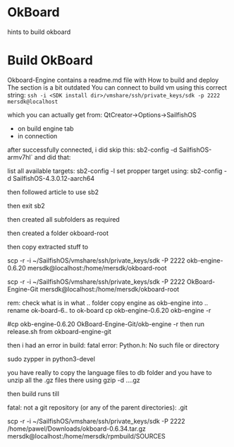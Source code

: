 # OkBoard
hints to build okboard

# Build OkBoard
Okboard-Engine contains a readme.md file with How to build and deploy
The section is a bit outdated
You can connect to build vm using this correct string:
`ssh -i <SDK install dir>/vmshare/ssh/private_keys/sdk -p 2222 mersdk@localhost`

which you can actually get from:
QtCreator->Options->SailfishOS
- on build engine tab
- in connection

after successfully connected, i did skip this: sb2-config -d SailfishOS-armv7hl`
and did that:

list all available targets:
sb2-config -l
set propper target using:
sb2-config -d SailfishOS-4.3.0.12-aarch64

then followed article to use sb2

then exit sb2

then created all subfolders as required

then created a folder okboard-root

then copy extracted stuff to 

scp -r -i ~/SailfishOS/vmshare/ssh/private_keys/sdk -P 2222  okb-engine-0.6.20 mersdk@localhost:/home/mersdk/okboard-root

scp -r -i ~/SailfishOS/vmshare/ssh/private_keys/sdk -P 2222  OkBoard-Engine-Git mersdk@localhost:/home/mersdk/okboard-root

rem: check what is in what .. folder
copy engine as okb-engine into ..
rename ok-board-6.. to ok-board
cp okb-engine-0.6.20 okb-engine -r

#cp okb-engine-0.6.20 OkBoard-Engine-Git/okb-engine -r
then run release.sh from okboard-engine-git

then i had an error in build: fatal error: Python.h: No such file or directory

sudo zypper in python3-devel

you have really to copy the language files to db folder and you have to unzip all the .gz files there
using gzip -d ....gz

then build runs till 

fatal: not a git repository (or any of the parent directories): .git

scp -r -i ~/SailfishOS/vmshare/ssh/private_keys/sdk -P 2222  /home/pawel/Downloads/okboard-0.6.34.tar.gz   mersdk@localhost:/home/mersdk/rpmbuild/SOURCES








